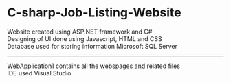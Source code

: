 # C-sharp-Job-Listing-Website

Website created using ASP.NET framework and C#
\
Designing of UI done using Javascript, HTML and CSS
\
Database used for storing information Microsoft SQL Server

**************
WebApplication1 contains all the webspages and related files
\
IDE used Visual Studio

